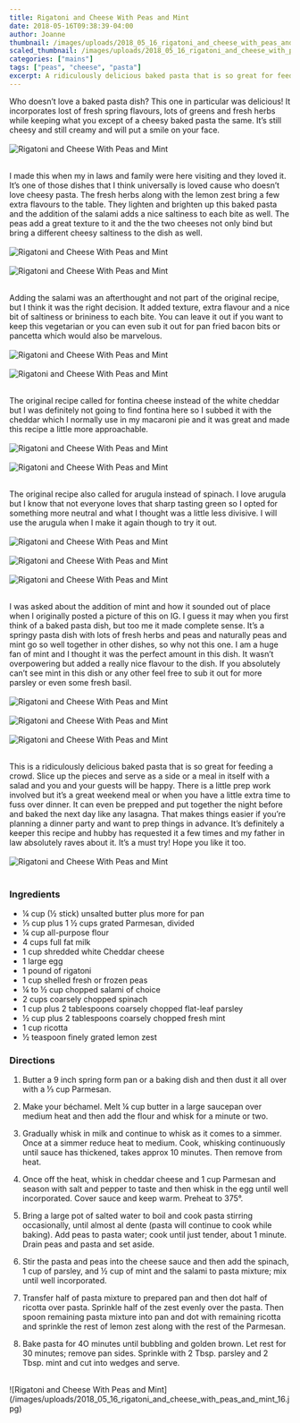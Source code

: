 ```yaml
---
title: Rigatoni and Cheese With Peas and Mint
date: 2018-05-16T09:38:39-04:00
author: Joanne
thumbnail: /images/uploads/2018_05_16_rigatoni_and_cheese_with_peas_and_mint_1.jpg
scaled_thumbnail: /images/uploads/2018_05_16_rigatoni_and_cheese_with_peas_and_mint_0.jpg
categories: ["mains"]
tags: ["peas", "cheese", "pasta"]
excerpt: A ridiculously delicious baked pasta that is so great for feeding a crowd
---
```


Who doesn’t love a baked pasta dish? This one in particular was delicious! It incorporates lost of fresh spring flavours, lots of greens and fresh herbs while keeping what you except of a cheesy baked pasta the same. It’s still cheesy and still creamy and will put a smile on your face.
</br>
</br>
![Rigatoni and Cheese With Peas and Mint](/images/uploads/2018_05_16_rigatoni_and_cheese_with_peas_and_mint_2.jpg)
</br>
</br>

I made this when my in laws and family were here visiting and they loved it. It’s one of those dishes that I think universally is loved cause who doesn’t love cheesy pasta. The fresh herbs along with the lemon zest bring a few extra flavours to the table. They lighten and brighten up this baked pasta and the addition of the salami adds a nice saltiness to each bite as well. The peas add a great texture to it and the the two cheeses not only bind but bring a different cheesy saltiness to the dish as well.
</br>
</br>
![Rigatoni and Cheese With Peas and Mint](/images/uploads/2018_05_16_rigatoni_and_cheese_with_peas_and_mint_3.jpg)
</br>
</br>
![Rigatoni and Cheese With Peas and Mint](/images/uploads/2018_05_16_rigatoni_and_cheese_with_peas_and_mint_4.jpg)
</br>
</br>

Adding the salami was an afterthought and not part of the original recipe, but I think it was the right decision. It added texture, extra flavour and a nice bit of saltiness or brininess to each bite. You can leave it out if you want to keep this vegetarian or you can even sub it out for pan fried bacon bits or pancetta which would also be marvelous.
</br>
</br>
![Rigatoni and Cheese With Peas and Mint](/images/uploads/2018_05_16_rigatoni_and_cheese_with_peas_and_mint_5.jpg)
</br>
</br>
![Rigatoni and Cheese With Peas and Mint](/images/uploads/2018_05_16_rigatoni_and_cheese_with_peas_and_mint_6.jpg)
</br>
</br>

The original recipe called for fontina cheese instead of the white cheddar but I was definitely not going to find fontina here so I subbed it with the cheddar which I normally use in my macaroni pie and it was great and made this recipe a little more approachable.
</br>
</br>
![Rigatoni and Cheese With Peas and Mint](/images/uploads/2018_05_16_rigatoni_and_cheese_with_peas_and_mint_7.jpg)
</br>
</br>
![Rigatoni and Cheese With Peas and Mint](/images/uploads/2018_05_16_rigatoni_and_cheese_with_peas_and_mint_8.jpg)
</br>
</br>

The original recipe also called for arugula instead of spinach. I love arugula but I know that not everyone loves that sharp tasting green so I opted for something more neutral and what I thought was a little less divisive. I will use the arugula when I make it again though to try it out.
</br>
</br>
![Rigatoni and Cheese With Peas and Mint](/images/uploads/2018_05_16_rigatoni_and_cheese_with_peas_and_mint_9.jpg)
</br>
</br>
![Rigatoni and Cheese With Peas and Mint](/images/uploads/2018_05_16_rigatoni_and_cheese_with_peas_and_mint_10.jpg)
</br>
</br>
![Rigatoni and Cheese With Peas and Mint](/images/uploads/2018_05_16_rigatoni_and_cheese_with_peas_and_mint_11.jpg)
</br>
</br>

I was asked about the addition of mint and how it sounded out of place when I originally posted a picture of this on IG. I guess it may when you first think of a baked pasta dish, but too me it made complete sense. It’s a springy pasta dish with lots of fresh herbs and peas and naturally peas and mint go so well together in other dishes, so why not this one. I am a huge fan of mint and I thought it was the perfect amount in this dish.  It wasn’t overpowering but added a really nice flavour to the dish. If you absolutely can’t see mint in this dish or any other feel free to sub it out for more parsley or even some fresh basil.
</br>
</br>
![Rigatoni and Cheese With Peas and Mint](/images/uploads/2018_05_16_rigatoni_and_cheese_with_peas_and_mint_12.jpg)
</br>
</br>
![Rigatoni and Cheese With Peas and Mint](/images/uploads/2018_05_16_rigatoni_and_cheese_with_peas_and_mint_13.jpg)
</br>
</br>
![Rigatoni and Cheese With Peas and Mint](/images/uploads/2018_05_16_rigatoni_and_cheese_with_peas_and_mint_14.jpg)
</br>
</br>

This is a ridiculously delicious baked pasta that is so great for feeding a crowd. Slice up the pieces and serve as a side or a meal in itself with a salad and you and your guests will be happy. There is a little prep work involved but it’s a great weekend meal or when you have a little extra time to fuss over dinner. It can even be prepped and  put together the night before and baked the next day like any lasagna. That makes things easier if you’re planning a dinner party and want to prep things in advance. It’s definitely a keeper this recipe and hubby has requested it a few times and my father in law absolutely raves about it. It’s a must try! Hope you like it too.
</br>
</br>
![Rigatoni and Cheese With Peas and Mint](/images/uploads/2018_05_16_rigatoni_and_cheese_with_peas_and_mint_15.jpg)
</br>
</br>

### Ingredients

* &frac14; cup (&frac12; stick) unsalted butter plus more for pan
* &frac13; cup plus 1 &frac12; cups grated Parmesan, divided 
* &frac14; cup all-purpose flour
* 4 cups full fat milk
* 1 cup shredded white Cheddar cheese
* 1 large egg
* 1 pound of rigatoni
* 1 cup shelled fresh or frozen peas
* &frac14; to &frac12; cup chopped salami of choice 
* 2 cups coarsely chopped spinach 
* 1 cup plus 2 tablespoons coarsely chopped flat-leaf parsley
* &frac12; cup plus 2 tablespoons coarsely chopped fresh mint
* 1 cup ricotta 
* &frac12; teaspoon finely grated lemon zest

### Directions

1. Butter a 9 inch spring form pan or a baking dish and then dust  it all over with a  &frac13; cup Parmesan. 

1. Make your béchamel. Melt &frac14; cup butter in a large saucepan over medium heat and then add the flour and whisk for a minute or two. 

1. Gradually whisk in milk and continue to whisk as it comes to a simmer. Once at a simmer reduce heat to medium. Cook, whisking continuously until sauce has thickened, takes approx 10 minutes. Then remove from heat. 

1. Once off the heat, whisk in cheddar cheese and 1 cup Parmesan and season with salt and pepper to taste and then whisk in the egg until well incorporated. Cover sauce and keep warm.
Preheat to 375°. 

1. Bring a large pot of salted water to boil and cook pasta stirring occasionally, until almost al dente (pasta will continue to cook while baking).  Add peas to pasta water; cook until just tender, about 1 minute. Drain peas and pasta and set aside. 

1. Stir the pasta and peas into the cheese sauce and then add the spinach, 1 cup of parsley, and &frac12; cup of mint and the salami to pasta mixture; mix until well incorporated. 

1. Transfer half of pasta mixture to prepared pan and then dot half of ricotta over pasta. Sprinkle half of the zest evenly over the pasta. Then spoon remaining pasta mixture into pan and dot with remaining ricotta and sprinkle the rest of lemon zest along with the rest of the Parmesan.

1. Bake pasta for 4O minutes until bubbling and golden brown. Let rest for 30 minutes; remove pan sides. Sprinkle with 2 Tbsp. parsley and 2 Tbsp. mint and cut into wedges and serve.

</br>
![Rigatoni and Cheese With Peas and Mint](/images/uploads/2018_05_16_rigatoni_and_cheese_with_peas_and_mint_16.jpg)
